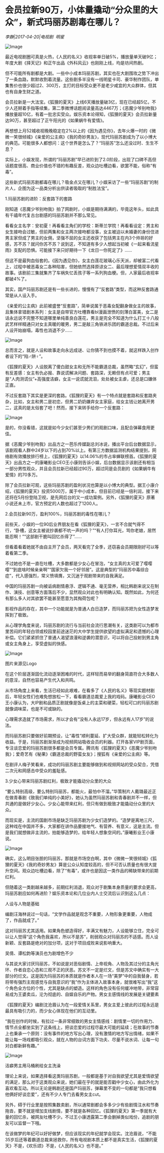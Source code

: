 # 会员拉新90万，小体量撬动“分众里的大众”，新式玛丽苏剧毒在哪儿？

*李静|2017-04-20|电视剧 
                                                明星*

![Image](http://static.ylzbl.com/uploads/ueditor/php/upload/image/20170705/1499245408514189.jpeg)

最近电视剧圈可真是火热，《人民的名义》收视率单日破5%，播放量单天破9亿；年度大剧《择天记》和正午出品《外科风云》也刚刚上线，均是坊间热剧。

但不可能所有剧都是大剧。一些中小成本玛丽苏剧，其实也在大剧围攻之势下冲出了一条血路，默默收割着流量。这些剧多半没有一线明星卡司、豪华制作团队，单集售价也很少超过2、300万，主打的目标受众更不是老少咸宜的大众群体，但其也有自身生财之道。

会员拉新是一大法宝。《狐狸的夏天》上线6天播放量破3亿，现在已经超5亿，不少人还掰着手指等续集，第二季微博话题阅读量高达4467万；《恶魔少爷别吻我》播放量超10亿，有着一批忠实受众。娱乐资本论得知，《狐狸的夏天》会员拉新量达90万，甚至超过了正午阳光的《如果蜗牛有爱情》。

再想想上月52城收视晚晚稳定在2%以上的《因为遇见你》，去年火爆一时的《微微一笑很倾城》《亲爱的公主病》《我的奇妙男友》，现代玛丽苏剧成为了以小博大的典范。可能很多人都想问：这个世界是怎么了？“玛丽苏”怎么还没过时、生生不息？

实际上，小娱发现，所谓的“玛丽苏剧”早已进阶到了2.0阶段，出现了口碑不高但话题度很高、商业价值也不错的有趣反差，观众边吐槽边看，欲罢不能，俗称“有毒”。

这些新式玛丽苏剧都毒在哪儿？吸金点又在哪儿？小娱采访了一些“玛丽苏剧”的制片人，企图为这一品类分析出供读者吸取的“制胜法宝”。

1.玛丽苏剧的进阶：反套路下的套路

刚知道《恶魔少爷别吻我》拍了网剧时，小娱是期待满满的，毕竟这年头，如此具有千禧年代复古台剧感的玛丽苏剧并不那么常见。

看看女主名字：安初夏！再看看主角们的学校：斯蒂兰学院！再看看设定：男主和女生接吻会过敏，但前两集和女主两次接吻都没事，女主被迫以未婚妻的身份住进男主家但成了男主的女佣，坚强不屈的女主还收获了包括男主在内3个帅哥的好感，苏不苏？就问你苏不苏？说到这，不知道有多少人想起当初被《一起来看流星雨》支配的恐惧。可能接下来只好期待一下《龙日一你死定了》……

但这不是最狗血俗套的。《因为遇见你》，女主白莲花玻璃心乐天派，却被富二代看上，过程中被恶毒女二各种陷害，但她依然选择原谅女二、最后理想爱情双丰收的故事。该剧前三集就集齐了车祸失忆丢孩子等一系列狗血梗。但，人家最后收视率都破4%了。

其实，国产玛丽苏剧还是有一些长进的，慢慢有了“反套路”类型，而这种反套路通常是从人设入手。

《亲爱的公主病》此前被盛誉“反套路”，简单说属于恶毒女配翻身做女主的故事，且集体拿错剧本系列：女主是自带官方吐槽靠看bl漫画泄愤的刻薄白富美，女二是话永远说不完整不知道哪里单纯善良白莲花，男主是完全不知道为什么打工十八般武艺样样精通只对女主真暖的暖男，男二是敲三角铁进乐团的霸道总裁。不过后来人设开始崩塌，毒性也消退不少……

![Image](http://static.ylzbl.com/201704281802404887)

总而言之，就是人设和故事走向永远成谜、让你猜不到也摸不着，就这样跌入创作者设下的“陷♂阱♀”。

《狐狸的夏天》人设脱离了傻白甜女主和无所不能霸道总裁，虽然略“玄幻”，但蛮有反差感：女主有仇必报、靠说谎解决问题、套路深，无赖但有点可爱；男主是“人肉测谎仪”+高强度洁癖，女主一说谎就流泪，处处被女主虐，还总是口嫌体正直。

不过反套路下其实是更深的套路。《狐狸的夏天》有一个特点就是套路和反套路夹杂，比如，女主和男二是初恋，但男二奶奶嫌弃女主家庭，给女主钱让她离开男二，这真的是太俗套了吧！然而，接下来转手给你一个反套路：

![Image](http://static.ylzbl.com/201704281802406038)

是的，你没看错，这就是如今少女们甚至少男们的观剧口味，且配合弹幕食用更佳。

据《恶魔少爷别吻我》出品方之一芭乐传媒副总刘冰说，播出平台后台数据显示， 该剧观看人群中24岁以下的占到70%以上。有第三方数据监测机构结果提到，网络剧有效播放排行榜上，《狐狸的夏天》以14.06%的市占率蝉联榜首。《狐狸的夏天》出品方之一的康曦影业CEO王小康则告诉小娱，后台数据显示该剧还有相当一部分男性观众，并且会员拉新已经超过90万，超过同是会员剧的《如果蜗牛有爱情》的70多万。

除了会员拉新可观，这些玛丽苏剧的盈利状况也算是以小博大的典型。据王小康介绍，《狐狸的夏天》投资5000万，属于中小成本，但目前已经是一倍利润，接下来还将在5月份登陆卫视，是先网后台的又一成功案例。另外，《狐狸的夏天》原著小说还未上市，官方预定的人数也超过了1200人。

2.会员拉新90万，盈利100%，玛丽苏剧的毒性在哪儿？

前些天，小娱的一位90后业界朋友在看《狐狸的夏天》，一言不合就气得不行，“卧槽，这女主被说抄袭都不吭一声的吗？”“有人打你耳光，骂你老娘，居然能忍啊！”“这部剧干脆叫回忆杀得了”……

但看着看着她就不由自主开了会员，两天看完了全季，还窃喜会员期限刚好可以等着看第二季。

不过她也不是一直在吐槽，大多数都是少女心在冒泡，“女主真的太可爱了嘤嘤嘤”“到底啥时候亲亲啊”“国家欠我一个好邻居”。这是典型的“玛丽苏中毒综合症”，代入感强烈，常义愤填膺，又沉迷于观剧带来的自我满足。

中国的玛丽苏剧一向被诟病剧情悬浮、逻辑不通、毫无营养，相比韩剧来说又在制作、演技、创意等方面落后不少，显然观众对此也有明确认知。既然如此，为何还有那么多人对其欲罢不能甚至愿意为其掏荷包呢？

影视作品的存在，其中一个功能就是为普通人白日造梦，而玛丽苏把为女性造梦发挥到了极致。

从心理学角度来说，玛丽苏剧的流行与当前社会流行思潮有关，这类剧可以为都市里苦闷的年轻白领或校园里前途迷茫的大中学生提供欲望的虚拟满足和遗憾的心理补偿。它们紧紧抓住了普通人渴望浪漫和逆袭的潜意识，可以将自己投射到男主角或女主角身上，享受虚拟的快感。

![Image](http://static.ylzbl.com/201704281802407323)

图片来源见Logo

在这个阶层逐渐固化流动逐渐困难的时代，这样轻而易举的翻身简直符合大多数人的意淫，自然也容易产生代入和共鸣。

从市场角度上来看，生活已经如此艰难，在看多了《人民的名义》等现实题材剧后，年轻女性们也难免想放松一下，看看霸道总裁爱上我的戏码。康曦影业CEO王小康认为，大IP剧和品质正剧就像是饭桌上的主菜和硬菜，轻松可口的玛丽苏剧就像调味菜，也是不可或缺的。

心理需求造就了市场需求，所以才会有“没有人永远17岁，但永远有人17岁”的说法。

而玛丽苏剧只要做好前期预设，让“毒性”顺利蔓延、扩大受众群，就能轻松转化为收益。于是，玛丽苏剧渐渐成为视频网站吸收会员的利器。打开各家VIP剧页面，专注谈恋爱的玛丽苏剧很多都是会员专属。腾讯有《狐狸的夏天》《恶魔少爷别吻我》；爱奇艺有《秘果》《霸道总裁的野蛮女友》；搜狐有《亲爱的公主病》等。

在剧评人梅子笑看来，成功的玛丽苏剧主要能够做到和视频网站的受众契合，凭借二次元和网感击中受众的羞耻感。

3.少女心带来玛丽苏剧红利，极致才能撬动分众里的大众

“要么特别高级，要么特别玛丽苏，都能火，最怕中不溜。”华策制片人戴璐最近正在做青春剧《致我们单纯的小美好》，她认为虽然玛丽苏剧和青春剧并不一样，但共通的是做好少女心。少女心能带来红利，但只有做到极致才能撬动分众里的大众。

而现实是，主流的国剧市场是缺乏玛丽苏剧为少女们造梦的。“造梦是离地三尺，这种戏在中国并不多，大家都在讲作品要接地气、有营养、有意义，这是主流。但是我们就想做非主流的，拍能够造梦的，给年轻人想象空间的。”康曦影业王小康说。

![Image](http://static.ylzbl.com/201704281802416766)

确实，这么明目张胆的玛丽苏，那就是市场空白啊，其中《微微一笑很倾城》《狐狸的夏天》《我的奇妙男友》算是公众认知度较高的，但不可否认质量也有很大提升空间。观众边吐槽边看，除了“有毒”，或许也是因这一类作品的稀缺带来的前期红利。

但随着这一类剧越来越多，前期红利消退，观众对于剧集本身质量的要求会更高，玛丽苏剧应如何再进阶？娱乐资本论和几位业内人士交流后认识到这么几点：

人设与人物是基础

编剧汪海林说过一句话，“文学作品就是观念不重要，人物形象更重要，人物成了，作品就成了。”

这对玛丽苏尤其适用。如果角色塑造得好，丰满又有魅力，人设能够立住，完全可以让人觉得“这个角色我喜欢，所以不是苏”，削弱观众对玛丽苏的不适感。而人设新颖、反套路是绝对的加分项，这对于项目成败来说影响重大。

吴倩、谭松韵等演员也为剧增色不少

与其说大家讨厌玛丽苏，不如说是对恶俗剧情、上帝视角、人物及其过分的主角光环、作者自恋心态和三观不正的厌恶。苏文不一定是烂文，但是苏文中确实有一大部分的烂文。这是因为玛丽苏的本质就是作者本人在一场“美梦”中的自我替身，若将带有强烈主观感觉与自我意识的“我”作为主体进入故事本身，就很难写出“我”这个角色全方位的个性，尤其是缺点的塑造。这样的角色没有任何缓冲地带，非常容易成为王婆卖瓜，沦为彻底的、自娱自乐的产物。男女主感情线的发展是关键要素

《狐狸的夏天》编剧沈沧眉认为在一段爱情关系里，男女主爱上彼此的过程永远是最具有吸引力的，而少女心体现在他们的互动里。

“我在创作的时候，有拉过一条非常细致的男女主情感线：剧情里一切的作用力、情节点全都坐实到了这条线上，把谈恋爱的过程尽最大可能的延续；在故事的节奏上也秉承一个原则：没有事件的地方写出心理，没有激情的地方写出情绪，如果不能让每一场戏都吸引观众，就在人物的台词方面下功夫、尽量不说水词、让每一句对白都新鲜有趣。”

![Image](http://static.ylzbl.com/201704281802415767)

洁癖男主用马桶刷给女主洗澡

理论上来说，如果选择看这类玛丽苏剧，一般都是基于对自我欲望尤其是爱情欲望的满足，那么对于这类观众来说，她们最在乎的就是能否戳中少女心，由此外化为喜欢看互动。所以无论是韩剧还是国产玛丽苏，弹幕里不变的一句都是“我只想看他俩好好谈恋爱”，还有不少人专门去看男女主cut。

另外，碍于行业里是按照集数卖剧，所以通常剧都会多多少少有些剧情注水和节奏拖沓，要不就是增加支线剧情，要不就是各种回忆。《狐狸的夏天》第一季就有大量的回忆杀，被网友吐槽不少。不过王小康透露第二季会删掉类似戏份，追剧的朋友可以监督一下哦。

在该做梦的年纪可以好好做梦，但应该现实的年纪就学会现实。沈沧眉说，“不能35岁后还等着霸道总裁来拯救你，所有电视剧本质上都不是真实生活，《狐狸的夏天》不是，《欢乐颂》不是，《人民的名义》也不是。”

